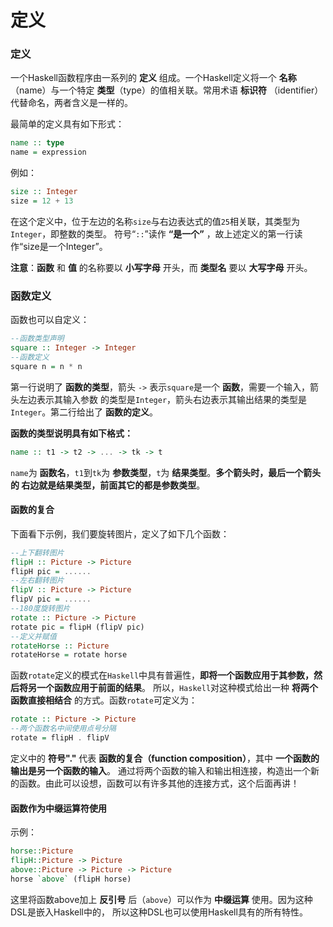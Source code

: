 定义
=======================================

### 定义
一个Haskell函数程序由一系列的 **定义** 组成。一个Haskell定义将一个 **名称** （name）与一个特定
**类型**（type）的值相关联。常用术语 **标识符** （identifier）代替命名，两者含义是一样的。

最简单的定义具有如下形式：
```haskell
name :: type
name = expression
```
例如：
```haskell
size :: Integer
size = 12 + 13
```
在这个定义中，位于左边的名称`size`与右边表达式的值`25`相关联，其类型为`Integer`，即整数的类型。
符号“`::`”读作 **“是一个”** ，故上述定义的第一行读作“size是一个Integer”。

**注意**：**函数** 和 **值** 的名称要以 **小写字母** 开头，而 **类型名** 要以 **大写字母** 开头。

### 函数定义
函数也可以自定义：
```haskell
--函数类型声明
square :: Integer -> Integer
--函数定义
square n = n * n
```
第一行说明了 **函数的类型**，箭头 `->` 表示`square`是一个 **函数**，需要一个输入，箭头左边表示其输入参数
的类型是`Integer`，箭头右边表示其输出结果的类型是`Integer`。第二行给出了 **函数的定义**。

**函数的类型说明具有如下格式：**
```haskell
name :: t1 -> t2 -> ... -> tk -> t
```
`name`为 **函数名**，`t1`到`tk`为 **参数类型**，`t`为 **结果类型**。**多个箭头时，最后一个箭头的
右边就是结果类型，前面其它的都是参数类型**。

#### 函数的复合
下面看下示例，我们要旋转图片，定义了如下几个函数：
```haskell
--上下翻转图片
flipH :: Picture -> Picture
flipH pic = ......
--左右翻转图片
flipV :: Picture -> Picture
flipV pic = ......
--180度旋转图片
rotate :: Picture -> Picture
rotate pic = flipH (flipV pic)
--定义并赋值
rotateHorse :: Picture
rotateHorse = rotate horse
```
函数`rotate`定义的模式在`Haskell`中具有普遍性，**即将一个函数应用于其参数，然后将另一个函数应用于前面的结果**。
所以，`Haskell`对这种模式给出一种 **将两个函数直接相结合** 的方式。函数`rotate`可定义为：
```haskell
rotate :: Picture -> Picture
--两个函数名中间使用点号分隔
rotate = flipH . flipV
```
定义中的 **符号"."** 代表 **函数的复合（function composition）**，其中 **一个函数的输出是另一个函数的输入**。
通过将两个函数的输入和输出相连接，构造出一个新的函数。由此可以设想，函数可以有许多其他的连接方式，这个后面再讲！

#### 函数作为中缀运算符使用
示例：
```Haskell
horse::Picture
flipH::Picture -> Picture
above::Picture -> Picture -> Picture
horse `above` (flipH horse)
```
这里将函数above加上 **反引号** 后（`above`）可以作为 **中缀运算** 使用。因为这种DSL是嵌入Haskell中的，
所以这种DSL也可以使用Haskell具有的所有特性。
